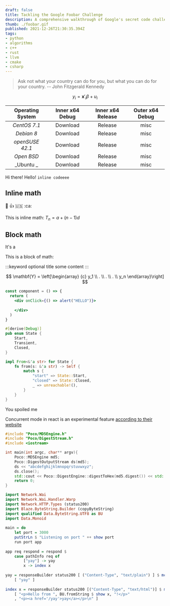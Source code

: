 ```yaml
---
draft: false
title: Tackling the Google Foobar Challenge
description: A comprehensive walkthrough of Google's secret code challenge
thumb: ./foobar.gif
published: 2021-12-26T21:30:35.394Z
tags: 
- python
- algorithms
- c++
- rust 
- llvm
- cmake
- csharp
---
```


> Ask not what your country can do for you, but what you can do for your country.
> -- John Fitzgerald Kennedy


$$y_i = \mathbf{x}'_i \beta + u_i$$


| Operating System | Inner x64 Debug | Inner x64 Release | Outer x64 Debug | 
| :-: | :-: | :-: | :-: |
| _CentOS 7.1_| Download    | Release     | misc        |
| _Debian 8_| Download    | Release     | misc        |
| _openSUSE 42.1_| Download    | Release     | misc        |
| _Open BSD_| Download    | Release     | misc        |
| _Ubuntu  _| Download    | Release     | misc        |


Hi there! Hello! `inline codeeee`

## Inline math

:wave: :+1: :us: :ca:

This is inline  math: $T_n = a + (n-1)d$

## Block math

<p>It's a  </p>

This is a block of  math: 



:::keyword optional title
some content
:::

$$
\mathbf{Y} = \left[\begin{array}
  {c}
  y_1 \\
  . \\
  . \\
  . \\
  y_n
\end{array}\right]
$$

```jsx
const component = () => {
  return (
    <div onClick={() => alert("HELLO")}>
    
    </div>
  )
}
```



```rust:main.rs
#[derive(Debug)]
pub enum State {
    Start,
    Transient,
    Closed,
}

impl From<&'a str> for State {
    fn from(s: &'a str) -> Self {
        match s {
            "start" => State::Start,
            "closed" => State::Closed,
            _ => unreachable!(),
        }
    }
}
```
<Bookmark href="https://pkg.go.dev"/>

<Bookmark href="https://slack.com/"/>

<Bookmark href="https://discord.gg/">
<Bookmark href="https://nuget.com"/>

<Spoiler title="hello">
    You spoiled me
</Spoiler>


Concurrent mode in react is an experimental feature [according to their website](https://reactjs.org/)

```cpp:md5.cc
#include "Poco/MD5Engine.h"
#include "Poco/DigestStream.h"
#include <iostream>

int main(int argc, char** argv){
    Poco::MD5Engine md5;
    Poco::DigestOutputStream ds(md5);
    ds << "abcdefghijklmnopqrstuvwxyz";
    ds.close();
    std::cout << Poco::DigestEngine::digestToHex(md5.digest()) << std::endl;
    return 0;
}
```


```haskell
import Network.Wai
import Network.Wai.Handler.Warp
import Network.HTTP.Types (status200)
import Blaze.ByteString.Builder (copyByteString)
import qualified Data.ByteString.UTF8 as BU
import Data.Monoid
 
main = do
    let port = 3000
    putStrLn $ "Listening on port " ++ show port
    run port app
 
app req respond = respond $
    case pathInfo req of
        ["yay"] -> yay
        x -> index x
 
yay = responseBuilder status200 [ ("Content-Type", "text/plain") ] $ mconcat $ map copyByteString
    [ "yay" ]
 
index x = responseBuilder status200 [("Content-Type", "text/html")] $ mconcat $ map copyByteString
    [ "<p>Hello from ", BU.fromString $ show x, "!</p>"
    , "<p><a href='/yay'>yay</a></p>\n" ]
```
